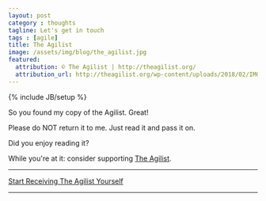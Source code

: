 ```yaml
---
layout: post
category : thoughts
tagline: Let's get in touch
tags : [agile]
title: The Agilist
image: /assets/img/blog/the_agilist.jpg
featured:
  attribution: © The Agilist | http://theagilist.org/
  attribution_url: http://theagilist.org/wp-content/uploads/2018/02/IMG_20180208_1229092-e1518093109269-780x320.jpg
---
```


{% include JB/setup %}

So you found my copy of the Agilist. Great!

Please do NOT return it to me. Just read it and pass it on.

Did you enjoy reading it?

While you're at it: consider supporting 
[The Agilist](http://theagilist.org/).

---

<a href="http://theagilist.org/" 
   class="btn btn-primary btn-small btn-xl">
Start Receiving The Agilist Yourself</a>

---